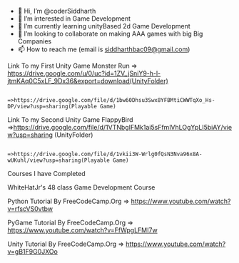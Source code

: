 - 👋 Hi, I’m @coderSiddharth
- 👀 I’m interested in Game Development
- 🌱 I’m currently learning unityBased 2d Game Development
- 💞️ I’m looking to collaborate on making AAA games with big Big Companies
- 📫 How to reach me  (email is siddharthbac09@gmail.com)

Link To my First Unity Game Monster Run => https://drive.google.com/u/0/uc?id=1ZV_jSniY9-h-l-jtmKAq0C5xLF_9Dx36&export=download(UnityFolder)
                                        
                                        =>https://drive.google.com/file/d/1bw60Dhsu3Swx8YFBMtiCWWTqXo_Hs-DP/view?usp=sharing(Playable Game)

Link To my Second Unity Game FlappyBird =>https://drive.google.com/file/d/1VTNbgIFMk1ai5sFfmlVhLOgYpLI5biAY/view?usp=sharing (UnityFolder)
                                        
                                        =>https://drive.google.com/file/d/1vkii3W-Wrlg0fQsN3Nva96x8A-wUKuhl/view?usp=sharing(Playable Game)
Courses I have Completed

 WhiteHatJr's 48 class Game Development Course
 
 Python Tutorial By FreeCodeCamp.Org => https://www.youtube.com/watch?v=rfscVS0vtbw

 PyGame Tutorial By FreeCodeCamp.Org => https://www.youtube.com/watch?v=FfWpgLFMI7w
 
 Unity Tutorial By FreeCodeCamp.Org => https://www.youtube.com/watch?v=gB1F9G0JXOo
 
 

